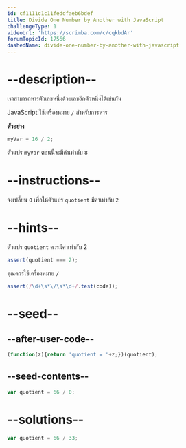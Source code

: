 ```yaml
---
id: cf1111c1c11feddfaeb6bdef
title: Divide One Number by Another with JavaScript
challengeType: 1
videoUrl: 'https://scrimba.com/c/cqkbdAr'
forumTopicId: 17566
dashedName: divide-one-number-by-another-with-javascript
---
```


# --description--

เราสามารถหารตัวเลขหนึ่งด้วยเลขอีกตัวหนึ่งได้เช่นกัน

JavaScript ใช้เครื่องหมาย `/` สำหรับการหาร

**ตัวอย่าง**

```js
myVar = 16 / 2;
```

ตัวแปร `myVar` ตอนนี้จะมีค่าเท่ากับ `8`

# --instructions--

จงเปลี่ยน `0` เพื่อให้ตัวแปร `quotient` มีค่าเท่ากับ `2`

# --hints--

ตัวแปร `quotient` ควรมีค่าเท่ากับ 2

```js
assert(quotient === 2);
```

คุณควรใช้เครื่องหมาย `/`


```js
assert(/\d+\s*\/\s*\d+/.test(code));
```

# --seed--

## --after-user-code--

```js
(function(z){return 'quotient = '+z;})(quotient);
```

## --seed-contents--

```js
var quotient = 66 / 0;
```

# --solutions--

```js
var quotient = 66 / 33;
```
